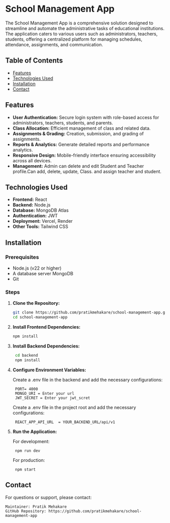 # School Management App

The School Management App is a comprehensive solution designed to streamline and automate the administrative tasks of educational institutions. The application caters to various users such as administrators, teachers, students, offering a centralized platform for managing schedules, attendance, assignments, and communication.

## Table of Contents

- [Features](#features)
- [Technologies Used](#technologies-used)
- [Installation](#installation)
- [Contact](#contact)

## Features

- **User Authentication:** Secure login system with role-based access for administrators, teachers, students, and parents.
- **Class Allocation:** Efficient management of class and related data.
- **Assignments & Grading:** Creation, submission, and grading of assignments.
- **Reports & Analytics:** Generate detailed reports and performance analytics.
- **Responsive Design:** Mobile-friendly interface ensuring accessibility across all devices.
- **Management:** Admin can delete and edit Student and Teacher profile.Can add, delete, update, Class. and assign teacher and student.

## Technologies Used

- **Frontend:** React 
- **Backend:** Node.js 
- **Database:** MongoDB Atlas
- **Authentication:** JWT 
- **Deployment:** Vercel, Render
- **Other Tools:** Tailwind CSS

## Installation

### Prerequisites

- Node.js (v22 or higher) 
- A database server MongoDB
- Git

### Steps

1. **Clone the Repository:**

   ```bash
   git clone https://github.com/pratikmehakare/school-management-app.git
   cd school-management-app
2. **Install Frontend Dependencies:**

   ```bash
   npm install
3. **Install Backend Dependencies:**

   ```bash
    cd backend
    npm install
4. **Configure Environment Variables:**

    Create a .env file in the backend and add the necessary configurations:

        PORT= 4000
        MONGO_URI = Enter your url
        JWT_SECRET = Enter your jwt_scret

    Create a .env file in the project root and add the necessary configurations: 

        REACT_APP_API_URL  = YOUR_BACKEND_URL/api/v1

5. **Run the Application:**

    For development:

        npm run dev

    For production:

        npm start

## Contact
For questions or support, please contact:

    Maintainer: Pratik Mehakare
    GitHub Repository: https://github.com/pratikmehakare/school-management-app